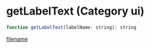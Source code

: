 # getLabelText (Category ui)

```js
function getLabelText(labelName: string): string
```

[filename](getLabelText_m.md ':include')
